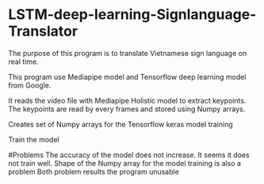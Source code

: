 # LSTM-deep-learning-Signlanguage-Translator
The purpose of this program is to translate Vietnamese sign language on real time.

This program use Mediapipe model and Tensorflow deep learning model from Google.

It reads the video file with Mediapipe Holistic model to extract keypoints. The keypoints are read by every frames and stored using Numpy arrays.

Creates set of Numpy arrays for the Tensorflow keras model training

Train the model


#Problems
The accuracy of the model does not increase. It seems it does not train well. Shape of the Numpy array for the model training is also a problem
Both problem results the program unusable
